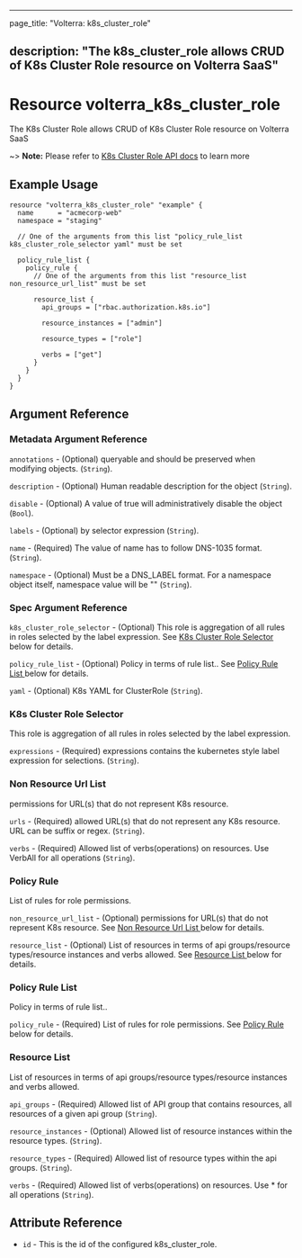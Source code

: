 ---

page_title: "Volterra: k8s_cluster_role"

description: "The k8s_cluster_role allows CRUD of K8s Cluster Role resource on Volterra SaaS"
---------------------------------------------------------------------------------------------

Resource volterra_k8s_cluster_role
==================================

The K8s Cluster Role allows CRUD of K8s Cluster Role resource on Volterra SaaS

~> **Note:** Please refer to [K8s Cluster Role API docs](https://volterra.io/docs/api/k8s-cluster-role) to learn more

Example Usage
-------------

```hcl
resource "volterra_k8s_cluster_role" "example" {
  name      = "acmecorp-web"
  namespace = "staging"

  // One of the arguments from this list "policy_rule_list k8s_cluster_role_selector yaml" must be set

  policy_rule_list {
    policy_rule {
      // One of the arguments from this list "resource_list non_resource_url_list" must be set

      resource_list {
        api_groups = ["rbac.authorization.k8s.io"]

        resource_instances = ["admin"]

        resource_types = ["role"]

        verbs = ["get"]
      }
    }
  }
}

```

Argument Reference
------------------

### Metadata Argument Reference

`annotations` - (Optional) queryable and should be preserved when modifying objects. (`String`).

`description` - (Optional) Human readable description for the object (`String`).

`disable` - (Optional) A value of true will administratively disable the object (`Bool`).

`labels` - (Optional) by selector expression (`String`).

`name` - (Required) The value of name has to follow DNS-1035 format. (`String`).

`namespace` - (Optional) Must be a DNS_LABEL format. For a namespace object itself, namespace value will be "" (`String`).

### Spec Argument Reference

`k8s_cluster_role_selector` - (Optional) This role is aggregation of all rules in roles selected by the label expression. See [K8s Cluster Role Selector ](#k8s-cluster-role-selector) below for details.

`policy_rule_list` - (Optional) Policy in terms of rule list.. See [Policy Rule List ](#policy-rule-list) below for details.

`yaml` - (Optional) K8s YAML for ClusterRole (`String`).

### K8s Cluster Role Selector

This role is aggregation of all rules in roles selected by the label expression.

`expressions` - (Required) expressions contains the kubernetes style label expression for selections. (`String`).

### Non Resource Url List

permissions for URL(s) that do not represent K8s resource.

`urls` - (Required) allowed URL(s) that do not represent any K8s resource. URL can be suffix or regex. (`String`).

`verbs` - (Required) Allowed list of verbs(operations) on resources. Use VerbAll for all operations (`String`).

### Policy Rule

List of rules for role permissions.

`non_resource_url_list` - (Optional) permissions for URL(s) that do not represent K8s resource. See [Non Resource Url List ](#non-resource-url-list) below for details.

`resource_list` - (Optional) List of resources in terms of api groups/resource types/resource instances and verbs allowed. See [Resource List ](#resource-list) below for details.

### Policy Rule List

Policy in terms of rule list..

`policy_rule` - (Required) List of rules for role permissions. See [Policy Rule ](#policy-rule) below for details.

### Resource List

List of resources in terms of api groups/resource types/resource instances and verbs allowed.

`api_groups` - (Required) Allowed list of API group that contains resources, all resources of a given api group (`String`).

`resource_instances` - (Optional) Allowed list of resource instances within the resource types. (`String`).

`resource_types` - (Required) Allowed list of resource types within the api groups. (`String`).

`verbs` - (Required) Allowed list of verbs(operations) on resources. Use * for all operations (`String`).

Attribute Reference
-------------------

-	`id` - This is the id of the configured k8s_cluster_role.
